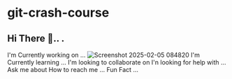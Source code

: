 # git-crash-course

## Hi There 👋.. .

I'm Currently working on ...
![Screenshot 2025-02-05 084820](https://github.com/user-attachments/assets/8bed3291-5996-44ae-ab3f-6a29a797f853)
I'm Currently learning ...
I'm looking to collaborate on
I'n looking for help with ...
Ask me about
How to reach me ...
Fun Fact ...

